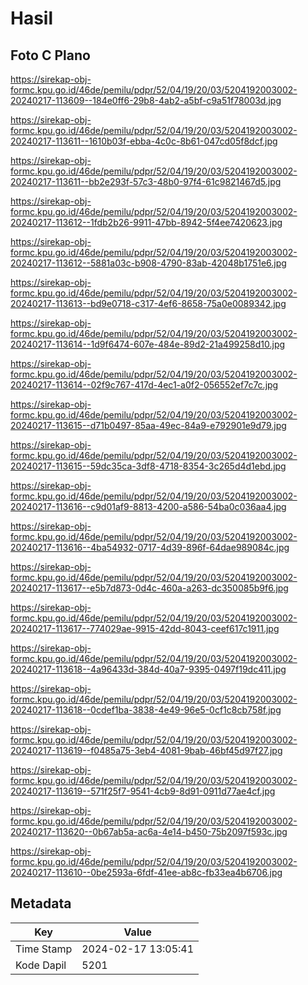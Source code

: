 # Hasil

## Foto C Plano

https://sirekap-obj-formc.kpu.go.id/46de/pemilu/pdpr/52/04/19/20/03/5204192003002-20240217-113609--184e0ff6-29b8-4ab2-a5bf-c9a51f78003d.jpg

https://sirekap-obj-formc.kpu.go.id/46de/pemilu/pdpr/52/04/19/20/03/5204192003002-20240217-113611--1610b03f-ebba-4c0c-8b61-047cd05f8dcf.jpg

https://sirekap-obj-formc.kpu.go.id/46de/pemilu/pdpr/52/04/19/20/03/5204192003002-20240217-113611--bb2e293f-57c3-48b0-97f4-61c9821467d5.jpg

https://sirekap-obj-formc.kpu.go.id/46de/pemilu/pdpr/52/04/19/20/03/5204192003002-20240217-113612--1fdb2b26-9911-47bb-8942-5f4ee7420623.jpg

https://sirekap-obj-formc.kpu.go.id/46de/pemilu/pdpr/52/04/19/20/03/5204192003002-20240217-113612--5881a03c-b908-4790-83ab-42048b1751e6.jpg

https://sirekap-obj-formc.kpu.go.id/46de/pemilu/pdpr/52/04/19/20/03/5204192003002-20240217-113613--bd9e0718-c317-4ef6-8658-75a0e0089342.jpg

https://sirekap-obj-formc.kpu.go.id/46de/pemilu/pdpr/52/04/19/20/03/5204192003002-20240217-113614--1d9f6474-607e-484e-89d2-21a499258d10.jpg

https://sirekap-obj-formc.kpu.go.id/46de/pemilu/pdpr/52/04/19/20/03/5204192003002-20240217-113614--02f9c767-417d-4ec1-a0f2-056552ef7c7c.jpg

https://sirekap-obj-formc.kpu.go.id/46de/pemilu/pdpr/52/04/19/20/03/5204192003002-20240217-113615--d71b0497-85aa-49ec-84a9-e792901e9d79.jpg

https://sirekap-obj-formc.kpu.go.id/46de/pemilu/pdpr/52/04/19/20/03/5204192003002-20240217-113615--59dc35ca-3df8-4718-8354-3c265d4d1ebd.jpg

https://sirekap-obj-formc.kpu.go.id/46de/pemilu/pdpr/52/04/19/20/03/5204192003002-20240217-113616--c9d01af9-8813-4200-a586-54ba0c036aa4.jpg

https://sirekap-obj-formc.kpu.go.id/46de/pemilu/pdpr/52/04/19/20/03/5204192003002-20240217-113616--4ba54932-0717-4d39-896f-64dae989084c.jpg

https://sirekap-obj-formc.kpu.go.id/46de/pemilu/pdpr/52/04/19/20/03/5204192003002-20240217-113617--e5b7d873-0d4c-460a-a263-dc350085b9f6.jpg

https://sirekap-obj-formc.kpu.go.id/46de/pemilu/pdpr/52/04/19/20/03/5204192003002-20240217-113617--774029ae-9915-42dd-8043-ceef617c1911.jpg

https://sirekap-obj-formc.kpu.go.id/46de/pemilu/pdpr/52/04/19/20/03/5204192003002-20240217-113618--4a96433d-384d-40a7-9395-0497f19dc411.jpg

https://sirekap-obj-formc.kpu.go.id/46de/pemilu/pdpr/52/04/19/20/03/5204192003002-20240217-113618--0cdef1ba-3838-4e49-96e5-0cf1c8cb758f.jpg

https://sirekap-obj-formc.kpu.go.id/46de/pemilu/pdpr/52/04/19/20/03/5204192003002-20240217-113619--f0485a75-3eb4-4081-9bab-46bf45d97f27.jpg

https://sirekap-obj-formc.kpu.go.id/46de/pemilu/pdpr/52/04/19/20/03/5204192003002-20240217-113619--571f25f7-9541-4cb9-8d91-0911d77ae4cf.jpg

https://sirekap-obj-formc.kpu.go.id/46de/pemilu/pdpr/52/04/19/20/03/5204192003002-20240217-113620--0b67ab5a-ac6a-4e14-b450-75b2097f593c.jpg

https://sirekap-obj-formc.kpu.go.id/46de/pemilu/pdpr/52/04/19/20/03/5204192003002-20240217-113610--0be2593a-6fdf-41ee-ab8c-fb33ea4b6706.jpg


## Metadata

| Key        | Value               |
| ---------- | ------------------- |
| Time Stamp | 2024-02-17 13:05:41 |
| Kode Dapil | 5201                |



